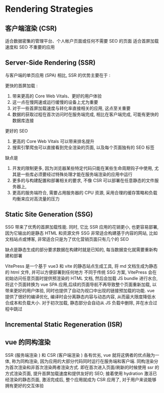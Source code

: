 # Rendering Strategies

## 客户端渲染 (CSR)

适合数据密集的管理平台、个人帐户页面或任何不需要 SEO 的页面
适合首屏加载速度和 SEO 不重要的应用

## Server-Side Rendering (SSR)

与客户端的单页应用 (SPA) 相比, SSR 的优势主要在于 :

更快的首屏加载 :

1. 带来更高的 Core Web Vitals、更好的用户体验
2. 这一点在慢网速或运行缓慢的设备上尤为重要
3. 对于一些首屏加载速度与转化率直接相关的应用, 这点至关重要
4. 数据的获取过程在首次访问时在服务端完成, 相比在客户端完成, 可能有更快的数据库连接

更好的 SEO

1. 更高的 Core Web Vitals 可以带来排名提升
2. 搜索引擎爬虫可以直接看到完全渲染的页面, 以及每个页面独有的 SEO 标签

缺点是

1. 开发的限制更多, 因为浏览器某些特定代码只能在某些生命周期钩子中使用, 尤其是一些库必须要经过特殊处理才能在服务端渲染的应用中运行
2. 更多的与构建配置和部署相关的要求, 不像 CSR 可以部署在任意静态的文件服务器上,
3. 更高的服务端符合, 需要占用服务器的 CPU 资源, 采用合理的缓存策略和负载均衡来应对高流量的压力

## Static Site Generation (SSG)

SSG 带来了优秀的首屏加载性能. 同时, 它比 SSR 应用的花销更小, 也更容易部署, 因为它输出的是静态 HTML 和资源文件
SSG 非常适合构建基于内容的网站, 比如文档站点或博客, 非常适合只是为了优化营销页面只有几个的 SEO

缺点是静态生成的部分要求数据在构建时就是已知的, 每当数据变化就需要重新构建和部署

VitePress 是一个基于 vue3 和 vite 的静态站点生成工具, 将 md 文档生成为静态的 html 文件, 并可以方便部署到任何地方
不同于传统 SSG 方案, VitePress 会在初始访问任意页面时提供预渲染的 HTML 文档, 然后会加载 JS bundle 进行水合, 将这个页面转换为 vue SPA 应用,后续的页面导航不再导致整个页面重新加载, 以带来更好的用户体验, 同时也提供了自动为视口中出现的链接预加载的功能.
vue 提供了很好的编译优化, 编译时会分离静态内容与动态内容, 从而最大限度降低水合成本和负载大小. 对于初次加载, 静态部分会自动从 JS 负载中删除, 并在水合过程中跳过

## Incremental Static Regeneration (ISR)

## vue 的同构渲染

SSR (服务端渲染 ) 和 CSR (客户端渲染 ) 各有优劣, vue 就将这俩者的优点融为一体, 称为同构渲染, 因为应用的大部分代码同时运行在服务端和客户端.
同构渲染分为首次渲染和非首次渲染两者渲染方式.
即在首次进入页面/刷新的时候使用 ssr 的方式渲染页面, 提升首屏加载速度和提供友好的 SEO;
接着使用 hydration 激活已经渲染的静态页面, 激活完成后, 整个应用就成为 CSR 应用了, 对于用户来说能够拥有更好的交互体验
